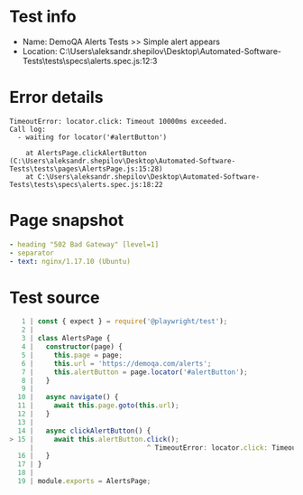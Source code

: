 # Test info

- Name: DemoQA Alerts Tests >> Simple alert appears
- Location: C:\Users\aleksandr.shepilov\Desktop\Automated-Software-Tests\tests\specs\alerts.spec.js:12:3

# Error details

```
TimeoutError: locator.click: Timeout 10000ms exceeded.
Call log:
  - waiting for locator('#alertButton')

    at AlertsPage.clickAlertButton (C:\Users\aleksandr.shepilov\Desktop\Automated-Software-Tests\tests\pages\AlertsPage.js:15:28)
    at C:\Users\aleksandr.shepilov\Desktop\Automated-Software-Tests\tests\specs\alerts.spec.js:18:22
```

# Page snapshot

```yaml
- heading "502 Bad Gateway" [level=1]
- separator
- text: nginx/1.17.10 (Ubuntu)
```

# Test source

```ts
   1 | const { expect } = require('@playwright/test');
   2 |
   3 | class AlertsPage {
   4 |   constructor(page) {
   5 |     this.page = page;
   6 |     this.url = 'https://demoqa.com/alerts';
   7 |     this.alertButton = page.locator('#alertButton');
   8 |   }
   9 |
  10 |   async navigate() {
  11 |     await this.page.goto(this.url);
  12 |   }
  13 |
  14 |   async clickAlertButton() {
> 15 |     await this.alertButton.click();
     |                            ^ TimeoutError: locator.click: Timeout 10000ms exceeded.
  16 |   }
  17 | }
  18 |
  19 | module.exports = AlertsPage;
```